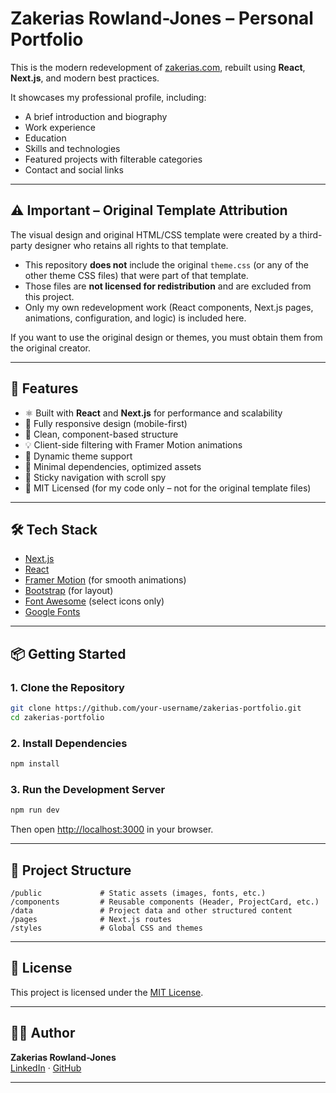 # Zakerias Rowland-Jones – Personal Portfolio

This is the modern redevelopment of [zakerias.com](https://www.zakerias.com), rebuilt using **React**, **Next.js**, and modern best practices.

It showcases my professional profile, including:

- A brief introduction and biography
- Work experience
- Education
- Skills and technologies
- Featured projects with filterable categories
- Contact and social links

---

## ⚠️ Important – Original Template Attribution

The visual design and original HTML/CSS template were created by a third-party designer who retains all rights to that template.

- This repository **does not** include the original `theme.css` (or any of the other theme CSS files) that were part of that template.
- Those files are **not licensed for redistribution** and are excluded from this project.
- Only my own redevelopment work (React components, Next.js pages, animations, configuration, and logic) is included here.

If you want to use the original design or themes, you must obtain them from the original creator.

---

## 🚀 Features

- ⚛️ Built with **React** and **Next.js** for performance and scalability
- 📱 Fully responsive design (mobile-first)
- 🧼 Clean, component-based structure
- 💡 Client-side filtering with Framer Motion animations
- 🎨 Dynamic theme support
- 📁 Minimal dependencies, optimized assets
- 🧭 Sticky navigation with scroll spy
- 📜 MIT Licensed (for my code only – not for the original template files)

---

## 🛠 Tech Stack

- [Next.js](https://nextjs.org/)
- [React](https://react.dev/)
- [Framer Motion](https://www.framer.com/motion/) (for smooth animations)
- [Bootstrap](https://getbootstrap.com/) (for layout)
- [Font Awesome](https://fontawesome.com/) (select icons only)
- [Google Fonts](https://fonts.google.com/)

---

## 📦 Getting Started

### 1. Clone the Repository

```bash
git clone https://github.com/your-username/zakerias-portfolio.git
cd zakerias-portfolio
```

### 2. Install Dependencies

```bash
npm install
```

### 3. Run the Development Server

```bash
npm run dev
```

Then open [http://localhost:3000](http://localhost:3000) in your browser.

---

## 📂 Project Structure

```
/public             # Static assets (images, fonts, etc.)
/components         # Reusable components (Header, ProjectCard, etc.)
/data               # Project data and other structured content
/pages              # Next.js routes
/styles             # Global CSS and themes
```

---

## 📄 License

This project is licensed under the [MIT License](LICENSE).

---

## 🙋‍♂️ Author

**Zakerias Rowland-Jones**  
[LinkedIn](https://uk.linkedin.com/in/zakerias-rowland-jones-9092338b) · [GitHub](https://github.com/zakerias91)

---
